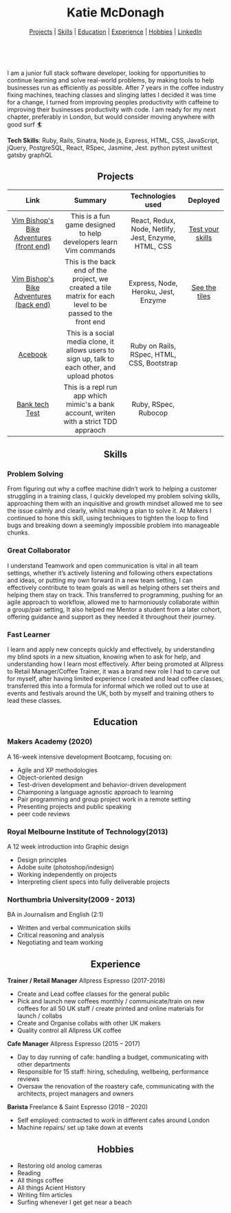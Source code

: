 <h1 align="center" >Katie McDonagh</h1>

<div align="center" >
<div align="center">


</div>

[Projects](#Projects) | [Skills](#skills) | [Education](#education) | [Experience](#experience) | [Hobbies](#hobbies) | [LinkedIn](https://www.linkedin.com/in/katie-mcdonagh-b436011b4/)
</div>
<br>
<div align="center">
<a href="https://sourcerer.io/katie-mcdonagh"><img src="https://img.shields.io/badge/Ruby-343%20commits-orange.svg" alt=""></a>
<a href="https://sourcerer.io/katie-mcdonagh"><img src="https://img.shields.io/badge/JavaScript-210%20commits-orange.svg" alt=""></a>
<a href="https://sourcerer.io/katie-mcdonagh"><img src="https://img.shields.io/badge/CSS-161%20commits-orange.svg" alt=""></a>
<a href="https://sourcerer.io/katie-mcdonagh"><img src="https://img.shields.io/badge/HTML-127%20commits-orange.svg" alt=""></a>
<a href="https://sourcerer.io/katie-mcdonagh"><img src="https://img.shields.io/badge/SQL-46%20commits-orange.svg" alt=""></a>
</div>
<br>
<div>

I am a junior full stack software developer, looking for opportunities to continue learning and solve real-world problems, by making tools to help businesses run as efficiently as possible. After 7 years in the coffee industry fixing machines, teaching classes and slinging lattes I decided it was time for a change, I turned from improving peoples productivity with caffeine to improving their businesses productivity with code. I am ready for my next chapter, preferably in London, but would consider moving anywhere with good surf :surfer:

**Tech Skills**: Ruby, Rails, Sinatra, Node.js, Express, HTML, CSS, JavaScript, jQuery, PostgreSQL, React, RSpec, Jasmine, Jest. python pytest unittest gatsby graphQL

</div>

<h2 align="center">Projects</h2>

| Link | Summary | Technologies used | Deployed |
| :---: | :---: | :---: | :---: |
|[ Vim Bishop's Bike Adventures (front end) ](https://github.com/Katie-McDonagh/invimcible_front_end)| This is a fun game designed to help developers learn Vim commands | React, Redux, Node, Netlify, Jest, Enzyme, HTML, CSS | [Test your skills](https://github.com/Katie-McDonagh/invimcible_front_end) |
|[ Vim Bishop's Bike Adventures (back end) ](https://github.com/Katie-McDonagh/invimcible_back_end)| This is the back end of the project, we created a tile matrix for each level to be passed to the front end | Express, Node, Heroku, Jest, Enzyme | [See the tiles](https://github.com/Katie-McDonagh/invimcible_back_end) 
|[ Acebook ]( https://github.com/Katie-McDonagh/acebook-bits-please)| This is a social media clone, it allows users to sign up, talk to each other, and upload photos | Ruby on Rails, RSpec, HTML, CSS, Bootstrap |  |
|[ Bank tech Test ](https://github.com/Katie-McDonagh/bank_tech_test_ruby) | This is a repl run app which mimic's a bank account, writen with a strict TDD appraoch | Ruby, RSpec, Rubocop | |

<h2 align="center" >Skills</h2>

### Problem Solving

From figuring out why a coffee machine didn’t work to helping a customer struggling in a training class, I quickly developed my problem solving skills, approaching them with an inquisitive and growth mindset allowed me to see the issue calmly and clearly, whilst making a plan to solve it.
At Makers I continued to hone this skill,  using techniques to tighten the loop to find bugs and breaking down a seemingly impossible problem into manageable chunks.


### Great Collaborator

I understand Teamwork and open communication is vital in all team settings, whether it’s actively listening and following others expectations and ideas, or putting my own forward in a new team setting, I can effectively contribute to team goals as well as helping others set theirs and helping them stay on track.
This transferred to programming, pushing for an agile approach to workflow, allowed me to harmoniously collaborate within a group/pair setting, It also helped me Mentor a student from a later cohort, offering guidance and support as they needed it throughout their journey.

### Fast Learner

I learn and apply new concepts quickly and effectively, by understanding my blind spots in a new situation, knowing when to ask for help, and understanding how I learn most effectively.
After being promoted at Allpress to Retail Manager/Coffee Trainer, it was a brand new role I had to carve out for myself, after having limited experience I  created and lead coffee classes,  transferred this into a formula for informal which we rolled out to use at events and  festivals  around the UK, both by myself and training others to lead these classes.

<h2 align="center">Education</h2>

### Makers Academy (2020)
A 16-week intensive development Bootcamp, focusing on:

 - Agile and XP methodologies
 - Object-oriented design
 - Test-driven development and behavior-driven development
 - Champoning a language agnostic approach to learning
 - Pair programming and group project work in a remote setting
 - Presenting projects and public speaking
 - peer code reviews


### Royal Melbourne Institute of Technology(2013)
A 12 week introduction into Graphic design 

- Design principles
- Adobe suite (photoshop/indesign)
- Working independently on projects
- Interpreting client specs into fully deliverable projects


### Northumbria University(2009 - 2013)
BA in Journalism and English (2:1) 

- Written and verbal communication skills
- Critical reasoning and analysis
- Negotiating and team working

<h2 align="center">Experience</h2>

**Trainer / Retail Manager** Allpress Espresso (2017-2018)

- Create and Lead coffee classes for the general public
- Pick and launch new coffees monthly / communicate/train on new coffees for all 50 UK staff / create printed and online materials for launch / collabs
- Create and Organise collabs with other UK makers 
- Quality control all Allpress UK coffee

**Cafe Manager** Allpress Espresso (2015 – 2017)

- Day to day running of cafe: handling a budget, communicating with other departments
- Responsible for 15 staff: hiring, scheduling, wellbeing,  performance reviews
- Oversaw the renovation of the roastery cafe, communicating with the architects, project managers and owners

 **Barista** Freelance & Saint Espresso (2018 – 2020)

- Self employed: contracted to work in different cafes around London
- Machine repairs/ set up take down at events

<h2 align="center">Hobbies</h2>

 - Restoring old anolog cameras
 - Reading 
 - All things coffee
 - All things Acient History
 - Writing film articles
 - Surfing whenever I get get near a beach 
